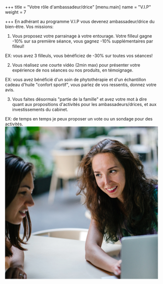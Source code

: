 +++
title = "Votre rôle d'ambassadeur/drice"
[menu.main]
name = "V.I.P"
weight = 7

+++
En adhérant au programme V.I.P vous devenez ambassadeur/drice du bien-être. Vos missions:

1. Vous proposez votre parrainage à votre entourage. Votre filleul gagne -10% sur sa première séance, vous gagnez -10% supplémentaires par filleul!

EX: vous avez 3 filleuls, vous bénéficiez de -30% sur toutes vos séances!

2. Vous réalisez une courte vidéo (2min max) pour présenter votre expérience de nos séances ou nos produits, en témoignage.

EX: vous avez bénéficié d'un soin de phytothérapie et d'un échantillon cadeau d'huile "confort sportif", vous parlez de vos ressentis, donnez votre avis.

3. Vous faites désormais "partie de la famille" et avez votre mot à dire quant aux propositions d'activités pour les ambassadeurs/drices, et aux investissements du cabinet.

EX: de temps en temps je peux proposer un vote ou un sondage pour des activités.  
![](/1.png)